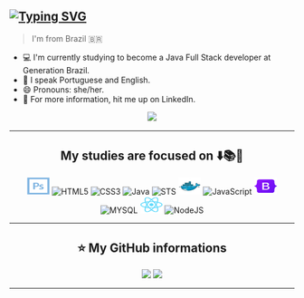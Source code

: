 ## [![Typing SVG](https://readme-typing-svg.herokuapp.com?font=Fira+Code&pause=1000&color=A565F7&width=435&lines=Hi+there%2C+I'm+Let%C3%ADcia!+%F0%9F%91%8B%F0%9F%8F%BD)](https://git.io/typing-svg)

> I'm from Brazil 🇧🇷

- 💻 I'm currently studying to become a Java Full Stack developer at Generation Brazil.
- 🎈 I speak Portuguese and English.
- 😄 Pronouns: she/her.
- 💬 For more information, hit me up on LinkedIn.

<div align="center">  
  <a href ="https://www.linkedin.com/in/silva-leticia/"><img src="https://img.shields.io/badge/-LinkedIn-%230077B5?style=for-the-badge&logo=linkedin&logoColor=white" target="_blanck"></a></div>

----

<div align="center"><h2>My studies are focused on ⬇️📚💜</h2>

<img alt="Photoshop" height="30" width="40" src="https://github.com/devicons/devicon/blob/master/icons/photoshop/photoshop-line.svg" />
<img alt="HTML5" height="30" width="40" src="https://cdn.jsdelivr.net/gh/devicons/devicon/icons/html5/html5-original.svg" />
<img alt="CSS3" height="30" width="40" src="https://cdn.jsdelivr.net/gh/devicons/devicon/icons/css3/css3-original.svg" />
<img alt="Java" height="30" width="40" src="https://cdn.jsdelivr.net/gh/devicons/devicon/icons/java/java-original.svg" />
<img alt="STS" height="30" width="40" src="https://cdn.jsdelivr.net/gh/devicons/devicon/icons/spring/spring-original.svg" />
<img alt="Docker" height="30" width="40" src="https://github.com/devicons/devicon/blob/master/icons/docker/docker-original.svg" />
<img alt="JavaScript" height="30" width="40" src="https://cdn.jsdelivr.net/gh/devicons/devicon/icons/javascript/javascript-original.svg" />
<img alt="Bootstrap" height="30" width="40" src="https://github.com/devicons/devicon/blob/master/icons/bootstrap/bootstrap-original.svg" />
<img alt="MYSQL" height="30" width="40" src="https://cdn.jsdelivr.net/gh/devicons/devicon/icons/mysql/mysql-original-wordmark.svg" />
<img alt="React" height="30" width="40" src="https://raw.githubusercontent.com/devicons/devicon/1119b9f84c0290e0f0b38982099a2bd027a48bf1/icons/react/react-original.svg" />
<img alt="NodeJS" height="30" width="40" src="https://cdn.jsdelivr.net/gh/devicons/devicon/icons/nodejs/nodejs-plain.svg" /></div>

---

<div align="center"><h2>⭐ My GitHub informations</h2>
  <img height="150em" src="https://github-readme-stats.vercel.app/api?username=lettycodes&show_icons=true&theme=synthwave&include_all_commits=true&count_private=true"/>
  <img height="150em" src="https://github-readme-stats.vercel.app/api/top-langs/?username=lettycodes&layout=compact&langs_count=7&theme=synthwave"/>
</div>

---

<!--
**lettycodes/lettycodes** is a ✨ _special_ ✨ repository because its `README.md` (this file) appears on your GitHub profile.

Here are some ideas to get you started:

- 🔭 I’m currently working on ...
- 🌱 I’m currently learning ...
- 👯 I’m looking to collaborate on ...
- 🤔 I’m looking for help with ...
- 💬 Ask me about ...
- 📫 How to reach me: ...
- 😄 Pronouns: ...
- ⚡ Fun fact: ...
-->
